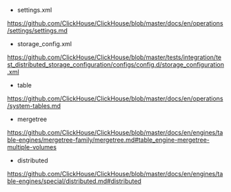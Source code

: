 - settings.xml

https://github.com/ClickHouse/ClickHouse/blob/master/docs/en/operations/settings/settings.md


- storage_config.xml

https://github.com/ClickHouse/ClickHouse/blob/master/tests/integration/test_distributed_storage_configuration/configs/config.d/storage_configuration.xml


- table 

https://github.com/ClickHouse/ClickHouse/blob/master/docs/en/operations/system-tables.md


- mergetree

https://github.com/ClickHouse/ClickHouse/blob/master/docs/en/engines/table-engines/mergetree-family/mergetree.md#table_engine-mergetree-multiple-volumes


- distributed

https://github.com/ClickHouse/ClickHouse/blob/master/docs/en/engines/table-engines/special/distributed.md#distributed


